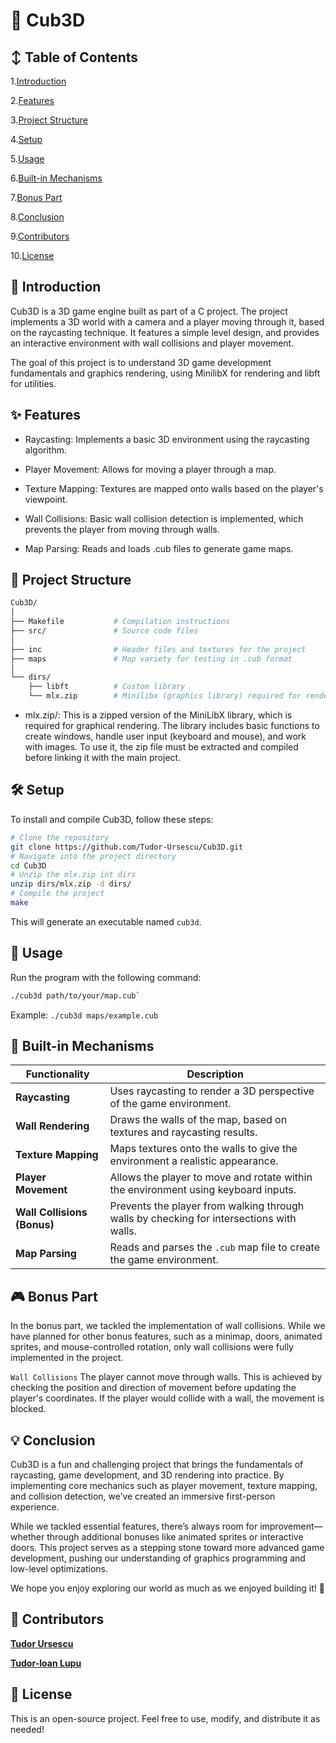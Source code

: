 # 🧊 Cub3D

## ↕️ Table of Contents
1.[Introduction](#-introduction)

2.[Features](#-features)

3.[Project Structure](#-project-structure)

4.[Setup](#-setup)

5.[Usage](#-usage)

6.[Built-in Mechanisms](#-built-in-mechanisms)

7.[Bonus Part](#-bonus-part)

8.[Conclusion](#-conclusion)

9.[Contributors](#-contributors)

10.[License](#-license)

## 📖 Introduction
Cub3D is a 3D game engine built as part of a C project. The project implements a 3D world with a camera and a player moving through it, based on the raycasting technique. It features a simple level design, and provides an interactive environment with wall collisions and player movement.

The goal of this project is to understand 3D game development fundamentals and graphics rendering, using MinilibX for rendering and libft for utilities.

## ✨ Features
- Raycasting: Implements a basic 3D environment using the raycasting algorithm.

- Player Movement: Allows for moving a player through a map.

- Texture Mapping: Textures are mapped onto walls based on the player's viewpoint.

- Wall Collisions: Basic wall collision detection is implemented, which prevents the player from moving through walls.

- Map Parsing: Reads and loads .cub files to generate game maps.

## 📂 Project Structure
```sh
Cub3D/
│
├── Makefile           # Compilation instructions
├── src/               # Source code files
│
├── inc                # Header files and textures for the project
├── maps               # Map variety for testing in .cub format
│
└── dirs/
    ├── libft          # Custom library
    └── mlx.zip        # Minilibx (graphics library) required for rendering the game
```
- mlx.zip/:
This is a zipped version of the MiniLibX library, which is required for graphical rendering. The library includes basic functions to create windows, handle user input (keyboard and mouse), and work with images. To use it, the zip file must be extracted and compiled before linking it with the main project.

## 🛠️ Setup
To install and compile Cub3D, follow these steps:
```sh
# Clone the repository
git clone https://github.com/Tudor-Ursescu/Cub3D.git
# Navigate into the project directory
cd Cub3D
# Unzip the mlx.zip int dirs
unzip dirs/mlx.zip -d dirs/
# Compile the project
make
```
This will generate an executable named `cub3d`.

## 🚀 Usage
Run the program with the following command:
```sh
./cub3d path/to/your/map.cub`
```
Example: `./cub3d maps/example.cub`

## 🔧 Built-in Mechanisms

| Functionality              | Description                                                                   |
|----------------------------|-------------------------------------------------------------------------------|
| **Raycasting**             | Uses raycasting to render a 3D perspective of the game environment.           |
| **Wall Rendering**         | Draws the walls of the map, based on textures and raycasting results.         |
| **Texture Mapping**        | Maps textures onto the walls to give the environment a realistic appearance.   |
| **Player Movement**        | Allows the player to move and rotate within the environment using keyboard inputs. |
| **Wall Collisions (Bonus)**| Prevents the player from walking through walls by checking for intersections with walls. |
| **Map Parsing**            | Reads and parses the `.cub` map file to create the game environment.          |

## 🎮 Bonus Part
In the bonus part, we tackled the implementation of wall collisions. While we have planned for other bonus features, such as a minimap, doors, animated sprites, and mouse-controlled rotation, only wall collisions were fully implemented in the project.

`Wall Collisions`
The player cannot move through walls. This is achieved by checking the position and direction of movement before updating the player's coordinates. If the player would collide with a wall, the movement is blocked.

## 💡 Conclusion

Cub3D is a fun and challenging project that brings the fundamentals of raycasting, game development, and 3D rendering into practice. By implementing core mechanics such as player movement, texture mapping, and collision detection, we’ve created an immersive first-person experience.  

While we tackled essential features, there’s always room for improvement—whether through additional bonuses like animated sprites or interactive doors. This project serves as a stepping stone toward more advanced game development, pushing our understanding of graphics programming and low-level optimizations.  

We hope you enjoy exploring our world as much as we enjoyed building it! 🚀  


## 👥 Contributors
[**Tudor Ursescu**](https://github.com/Tudor-Ursescu)

[**Tudor-Ioan Lupu**](https://github.com/DRACULATudor)
## 📜 License
This is an open-source project. Feel free to use, modify, and distribute it as needed!
